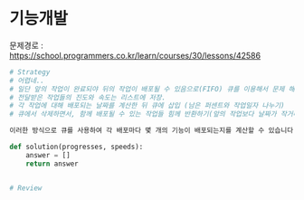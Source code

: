 # 기능개발
문제경로 : https://school.programmers.co.kr/learn/courses/30/lessons/42586


```python
# Strategy
# 어렵네..
# 일단 앞의 작업이 완료되야 뒤의 작업이 배포될 수 있음으로(FIFO) 큐를 이용해서 문제 해결해보자.
# 전달받은 작업들의 진도와 속도는 리스트에 저장. 
# 각 작업에 대해 배포되는 날짜를 계산한 뒤 큐에 삽입 (남은 퍼센트와 작업일자 나누기)
# 큐에서 삭제하면서, 함께 배포될 수 있는 작업들 힘께 반환하기(앞의 작업보다 날짜가 작거나, 같을 때 반환).

이러한 방식으로 큐를 사용하여 각 배포마다 몇 개의 기능이 배포되는지를 계산할 수 있습니다.

def solution(progresses, speeds):
    answer = []
    return answer


# Review

```
